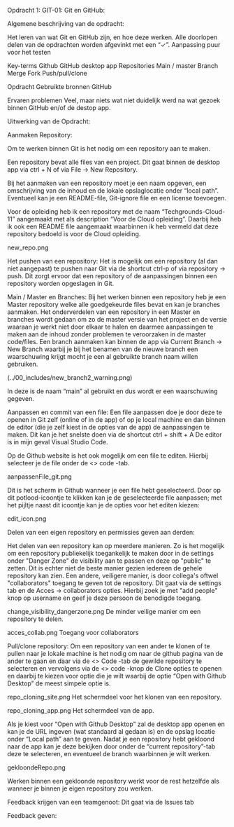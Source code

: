 Opdracht 1:
GIT-01: Git en GitHub:

Algemene beschrijving van de opdracht:

Het leren van wat Git en GitHub zijn, en hoe deze werken. 
Alle doorlopen delen van de opdrachten worden afgevinkt met een “✓”.
Aanpassing puur voor het testen


Key-terms
Github
GitHub desktop app
Repositories
Main / master
Branch
Merge 
Fork
Push/pull/clone



Opdracht
Gebruikte bronnen
GitHub

Ervaren problemen
Veel, maar niets wat niet duidelijk werd na wat gezoek binnen GitHub en/of de destop app.

Uitwerking van de Opdracht:

Aanmaken Repository:

Om te werken binnen Git is het nodig om een repository aan te maken.

Een repository bevat alle files van een project. 
Dit gaat binnen de desktop app via ctrl + N of via File -> New Repository.

Bij het aanmaken van een repository moet je een naam opgeven, een omschrijving van de inhoud en de lokale opslaglocatie onder “local path”. Eventueel kan je een README-file, Git-ignore file en een license toevoegen. 


Voor de opleiding heb ik een repository met de naam “Techgrounds-Cloud-11” aangemaakt met als description “Voor de Cloud opleiding”. Daarbij heb ik ook een README file aangemaakt waarbinnen ik heb vermeld dat deze repository bedoeld is voor de Cloud opleiding.

new_repo.png
 

Het pushen van een repository:
Het is mogelijk om een repository (al dan niet aangepast) te pushen naar Git via de shortcut ctrl-p of via repository -> push. Dit zorgt ervoor dat een repository of de aanpassingen binnen een repository worden opgeslagen in Git.

Main / Master en Branches:
Bij het werken binnen een repository  heb je een Master repository welke alle goedgekeurde files bevat en kan je branches aanmaken. 
Het onderverdelen van een repository in een Master en branches wordt gedaan om zo de master versie van het project en de versie waaraan je werkt niet door elkaar te halen en daarmee aanpassingen te maken aan de inhoud zonder problemen te veroorzaken in de master code/files.
Een branch aanmaken kan binnen de app via Current Branch -> New Branch waarbij je bij het benamen van de nieuwe branch een waarschuwing krijgt mocht je een al gebruikte branch naam willen gebruiken.

(../00_includes/new_branch2_warning.png) 
 
In deze is de naam “main” al gebruikt en dus wordt er een waarschuwing gegeven.

Aanpassen en commit van een file:
Een file aanpassen doe je door deze te openen in Git zelf (online of in de app) of op je local machine en dan binnen de editor (die je zelf kiest in de opties van de app) de aanpassingen te maken. Dit kan je het snelste doen via de shortcut ctrl + shift + A De editor is in mijn geval Visual Studio Code.




Op de Github website is het ook mogelijk om een file te editen. Hierbij selecteer je de file onder de <> code -tab. 

aanpassenFile_git.png
 
Dit is het scherm in Github wanneer je een file hebt geselecteerd.
Door op dit potlood-icoontje te klikken kan je de geselecteerde file aanpassen; met het pijltje naast dit icoontje kan je de opties voor het editen kiezen:
 
edit_icon.png

Delen van een eigen repository en permissies geven aan derden:

Het delen van een repository kan op meerdere manieren. 
Zo is het mogelijk om een repository publiekelijk toegankelijk te maken door in de settings onder "Danger Zone" de visibility aan te passen en deze op "public" te zetten. Dit is echter niet de beste manier gezien iedereen de gehele repository kan zien.
Een andere, veiligere manier, is door collega's oftwel "collaborators" toegang te geven tot de repository. Dit gaat via de settings tab en de Acces -> collaborators opties. Hierbij zoek je met "add people" knop op username en geef je deze persoon de benodigde toegang.



change_visibility_dangerzone.png
De minder veilige manier om een repository te delen.

acces_collab.png
Toegang voor collaborators


Pull/clone repository:
Om een repository van een ander te klonen of te pullen naar je lokale machine is het nodig om naar de github pagina van de ander te gaan en daar via de <> Code -tab de gewilde repository te selecteren en vervolgens via de <> code -knop de Clone opties te openen en daarbij te kiezen voor optie die je wilt waarbij de optie “Open with Github Desktop” de meest simpele optie is.
 
 repo_cloning_site.png
Het schermdeel voor het klonen van een repository.
 

 repo_cloning_app.png
Het schermdeel van de app.

Als je kiest voor “Open with Github Desktop” zal de desktop app openen en kan je de URL ingeven (wat standaard al gedaan is) en de opslag locatie onder “Local path” aan te geven.
Nadat je een repository hebt gekloond naar de app kan je deze bekijken door onder de “current repository”-tab deze te selecteren, en eventueel de branch waarbinnen je wilt werken.

 gekloondeRepo.png

Werken binnen een gekloonde repository werkt voor de rest hetzelfde als wanneer je binnen je eigen repository zou werken.

Feedback krijgen van een teamgenoot:
Dit gaat via de Issues tab

Feedback geven:

